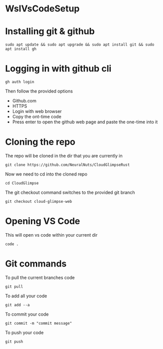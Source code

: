 # WslVsCodeSetup

# Installing git & github
```console
sudo apt update && sudo apt upgrade && sudo apt install git && sudo apt install gh
```

# Logging in with github cli
```console
gh auth login
```
Then follow the provided options
* Github.com
* HTTPS
* Login with web browser
* Copy the ont-time code
* Press enter to open the github web page and paste the one-time into it

# Cloning the repo
The repo will be cloned in the dir that you are currently in
```console
git clone https://github.com/NeuralNuts/CloudGlimpseRust
```

Now we need to cd into the cloned repo
```console
cd CloudGlimpse
```

The git checkout command switches to the provided git branch
```console
git checkout cloud-glimpse-web
```

# Opening VS Code
This will open vs code within your current dir
```console
code .
```

# Git commands
To pull the current branches code
```console
git pull
```

To add all your code
```console
git add --a
```

To commit your code
```console
git commit -m "commit message"
```

To push your code
```console
git push
```
